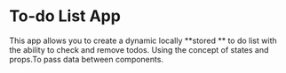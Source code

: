# To-do  List App

This app allows you to create a dynamic  locally **stored ** to do list with the ability to check and remove todos.
Using the concept of states and props.To pass data between components.

